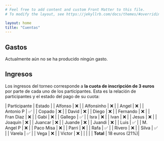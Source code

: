 ```yaml
---
# Feel free to add content and custom Front Matter to this file.
# To modify the layout, see https://jekyllrb.com/docs/themes/#overriding-theme-defaults

layout: home
title: "Cuentas"
---
```


## Gastos

Actualmente aún no se ha producido ningún gasto.

## Ingresos

Los ingresos del torneo corresponde a **la cuota de inscripción de 3 euros** por parte de cada uno de los participantes. Esta es la relación de participantes y el estado del pago de su cuota:

| Participante | Estado  |
| Alfonso      |   ❌    |
| Alfonsinho   |   ❌    |
| Angel        |   ❌    |
| Antonio P    |   ✅    |
| Copado       |   ❌    |
| David        |   ❌    |
| Diego        |   ❌    |
| Fernando     |   ❌    |
| Fran Diaz    |   ❌    |
| Gabi         |   ❌    |
| Gallego      |   ✅    |
| Isra         |   ❌    |
| Ivan         |   ❌    |
| Jesus        |   ❌    |
| Joaquín      |   ❌    |
| Juancar      |   ❌    |
| Juande       |   ❌    |
| Juandi       |   ❌    |
| Luis         |   ✅    |
| M. Angel P   |   ❌    |
| Paco Misa    |   ❌    |
| Parri        |   ❌    |
| Rafa         |   ✅    |
| Rivero       |   ❌    |
| Silva        |   ✅    |
| Varela       |   ✅    |
| Vega         |   ❌    |
| Victor       |   ❌    |
|              |         |
| **Total**    | 18 euros (21%)|
